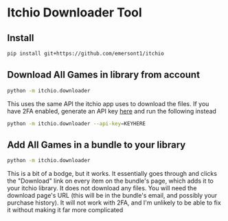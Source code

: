 # Itchio Downloader Tool
## Install
```bash
pip install git+https://github.com/emersont1/itchio 
```
## Download All Games in library from account

```bash
python -m itchio.downloader
```

This uses the same API the itchio app uses to download the files. If you have 2FA enabled, generate an API key [here](https://itch.io/user/settings/api-keys) and run the following instead

```bash
python -m itchio.downloader --api-key=KEYHERE
```

## Add All Games in a bundle to your library

```bash
python -m itchio.downloader
```

This is a bit of a bodge, but it works. It essentially goes through and clicks the "Download" link on every item on the bundle's page, which adds it to your itchio library. It does not download any files. You will need the download page's URL (this will be in the bundle's email, and possibly your purchase history). It will not work with 2FA, and I'm unlikely to be able to fix it without making it far more complicated
